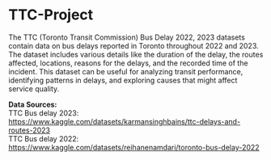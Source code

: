 # TTC-Project

The TTC (Toronto Transit Commission) Bus Delay 2022, 2023 datasets contain data on bus delays reported in Toronto throughout 2022 and 2023. The dataset includes various details like the duration of the delay, the routes affected, locations, reasons for the delays, and the recorded time of the incident. This dataset can be useful for analyzing transit performance, identifying patterns in delays, and exploring causes that might affect service quality.

<strong>Data Sources:</strong>
<br>TTC Bus delay 2023: https://www.kaggle.com/datasets/karmansinghbains/ttc-delays-and-routes-2023
<br>TTC Bus delay 2022: https://www.kaggle.com/datasets/reihanenamdari/toronto-bus-delay-2022




